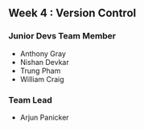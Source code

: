 ## Week 4 : Version Control

### Junior Devs Team Member

- Anthony Gray
- Nishan Devkar
- Trung Pham
- William Craig

### Team Lead

- Arjun Panicker